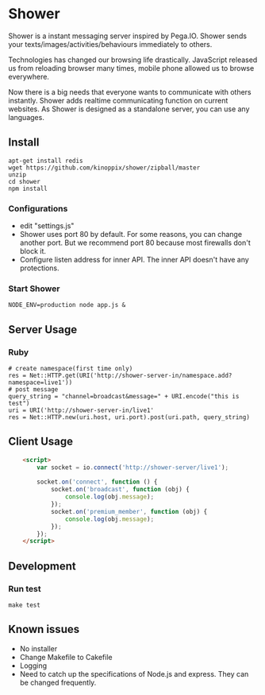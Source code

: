 # Shower

Shower is a instant messaging server inspired by Pega.IO.
Shower sends your texts/images/activities/behaviours immediately to others.

Technologies has changed our browsing life drastically.
JavaScript released us from reloading browser many times, mobile phone allowed us to browse everywhere.

Now there is a big needs that everyone wants to communicate with others instantly.
Shower adds realtime communicating function on current websites.
As Shower is designed as a standalone server, you can use any languages.


## Install
	apt-get install redis
	wget https://github.com/kinoppix/shower/zipball/master
	unzip
	cd shower
	npm install


### Configurations
- edit "settings.js"
- Shower uses port 80 by default. For some reasons, you can change another port. But we recommend port 80 because most firewalls don't block it.
- Configure listen address for inner API. The inner API doesn't have any protections.


### Start Shower

	NODE_ENV=production node app.js &


## Server Usage

### Ruby
	# create namespace(first time only)
	res = Net::HTTP.get(URI('http://shower-server-in/namespace.add?namespace=live1'))
	# post message
	query_string = "channel=broadcast&message=" + URI.encode("this is test")
	uri = URI('http://shower-server-in/live1'
	res = Net::HTTP.new(uri.host, uri.port).post(uri.path, query_string)


## Client Usage
```html
	<script>
		var socket = io.connect('http://shower-server/live1');
  	
		socket.on('connect', function () {
			socket.on('broadcast', function (obj) {
				console.log(obj.message);
			});
			socket.on('premium_member', function (obj) {
				console.log(obj.message);
			});
		});
	</script>
```


## Development

### Run test
	make test

## Known issues

- No installer
- Change Makefile to Cakefile
- Logging
- Need to catch up the specifications of Node.js and express. They can be changed frequently.

